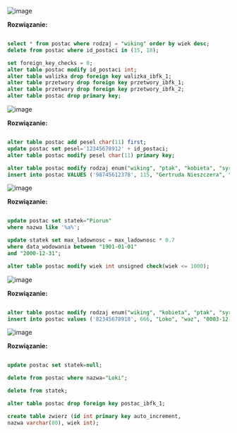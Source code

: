 ![image](https://github.com/SzymonRymszewicz/Bazy_Danych/assets/147385726/7a5e8309-4fd4-497b-81b6-b70d33c55bc5)

**Rozwiązanie:**

```sql

select * from postac where rodzaj = "wiking" order by wiek desc;
delete from postac where id_postaci in (15, 18);

set foreign_key_checks = 0;
alter table postac modify id_postaci int;
alter table walizka drop foreign key walizka_ibfk_1;
alter table przetwory drop foreign key przetwory_ibfk_1;
alter table przetwory drop foreign key przetwory_ibfk_2;
alter table postac drop primary key;

```

![image](https://github.com/SzymonRymszewicz/Bazy_Danych/assets/147385726/f2b8bee9-ba89-41de-80d9-7e85c7b67c46)

**Rozwiązanie:**

```sql

alter table postac add pesel char(11) first;
update postac set pesel='12345678912' + id_postaci;
alter table postac modify pesel char(11) primary key;

alter table postac modify rodzaj enum("wiking", "ptak", "kobieta", "syrena");
insert into postac VALUES ('98745612378', 115, "Gertruda Nieszczera", "syrena", "432-04-13", 542, null, null);

```

![image](https://github.com/SzymonRymszewicz/Bazy_Danych/assets/147385726/8f560807-4437-40ce-bab8-0c6aefa511c8)

**Rozwiązanie:**

```sql

update postac set statek="Piorun"
where nazwa like '%a%';

update statek set max_ladownosc = max_ladownosc * 0.7
where data_wodowania between "1901-01-01"
and "2000-12-31";

alter table postac modify wiek int unsigned check(wiek <= 1000);

```

![image](https://github.com/SzymonRymszewicz/Bazy_Danych/assets/147385726/ee445d2d-03f3-4c0f-ac2e-417be29cf668)


**Rozwiązanie:**

```sql

alter table postac modify rodzaj enum("wiking", "kobieta", "ptak", "syrena", "waz");
insert into postac values ('82345678918', 666, "Loko", "waz", "0003-12-23", 1032, default, default);

```

![image](https://github.com/SzymonRymszewicz/Bazy_Danych/assets/147385726/18b6c5d7-9ded-411e-aa91-4a78ae7270a9)

**Rozwiązanie:**

```sql

update postac set statek=null;

delete from postac where nazwa="Loki";

delete from statek;

alter table postac drop foreign key postac_ibfk_1;

create table zwierz (id int primary key auto_increment,
nazwa varchar(80), wiek int);

```


